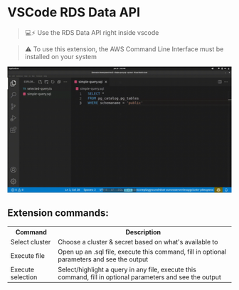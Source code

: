 # VSCode RDS Data API

> 💻⚡ Use the RDS Data API right inside vscode

> ⚠️ To use this extension, the AWS Command Line Interface must be installed on your system

![Example](https://raw.githubusercontent.com/indexsoftware/vscode-rds-data-api/main/video.gif)

## Extension commands:

<table>
  <tr>
    <th>Command</th>
    <th>Description</th>
  </tr>
  <tr>
    <td>Select cluster</td>
    <td>Choose a cluster & secret based on what's available to</td>
  </tr>
  <tr>
    <td>Execute file</td>
    <td>Open up an .sql file, execute this command, fill in optional parameters and see the output</td>
  </tr>
  <tr>
    <td>Execute selection</td>
    <td>Select/highlight a query in any file, execute this command, fill in optional parameters and see the output</td>
  </tr>
</table>